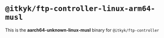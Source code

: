 # `@itkyk/ftp-controller-linux-arm64-musl`

This is the **aarch64-unknown-linux-musl** binary for `@itkyk/ftp-controller`
